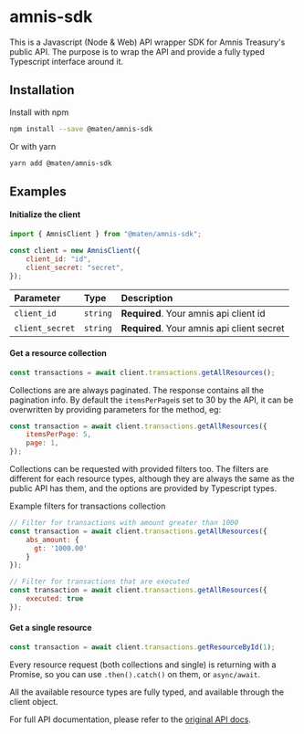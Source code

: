 
# amnis-sdk

This is a Javascript (Node & Web) API wrapper SDK for Amnis Treasury's public API. The purpose is to wrap the API and provide a fully typed Typescript interface around it. 

## Installation

Install with npm

```bash
npm install --save @maten/amnis-sdk
```
Or with yarn
```bash
yarn add @maten/amnis-sdk
```
    
## Examples

#### Initialize the client

```javascript
import { AmnisClient } from "@maten/amnis-sdk";

const client = new AmnisClient({
    client_id: "id",
    client_secret: "secret",
});
```

| Parameter | Type     | Description                |
| :-------- | :------- | :------------------------- |
| `client_id` | `string` | **Required**. Your amnis api client id |
| `client_secret` | `string` | **Required**. Your amnis api client secret |

#### Get a resource collection

```javascript
const transactions = await client.transactions.getAllResources();
```

Collections are are always paginated. The response contains all the pagination info. By default the `itemsPerPage`is set to 30 by the API, it can be overwritten by providing parameters for the method, eg:

```javascript
const transaction = await client.transactions.getAllResources({
    itemsPerPage: 5,
    page: 1,
});
```

Collections can be requested with provided filters too. The filters are different for each resource types, although they are always the same as the public API has them, and the options are provided by Typescript types.

Example filters for transactions collection
```javascript
// Filter for transactions with amount greater than 1000
const transaction = await client.transactions.getAllResources({
    abs_amount: {
      gt: '1000.00'
    }    
});

// Filter for transactions that are executed
const transaction = await client.transactions.getAllResources({
    executed: true 
});
```

#### Get a single resource

```javascript
const transaction = await client.transactions.getResourceById(1);
```

Every resource request (both collections and single) is returning with a Promise, so you can use `.then().catch()` on them, or `async/await`.

All the available resource types are fully typed, and available through the client object. 

For full API documentation, please refer to the [original API docs](https://developer.amnistreasury.com/).
